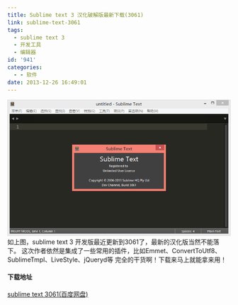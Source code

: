 ```yaml
---
title: Sublime text 3 汉化破解版最新下载(3061)
link: sublime-text-3061
tags:
  - sublime text 3
  - 开发工具
  - 编辑器
id: '941'
categories:
  - - 软件
date: 2013-12-26 16:49:01
---
```


![sublime text 3](../images/uploads/2013/12/2013-12-26_164654.png) 如上图，sublime text 3 开发版最近更新到3061了，最新的汉化版当然不能落下。 这次作者依然是集成了一些常用的插件，比如Emmet、ConvertToUtf8、SublimeTmpl、LiveStyle、jQueryd等 完全的干货啊！下载来马上就能拿来用！

#### 下载地址

[sublime text 3061(百度网盘)](http://pan.baidu.com/s/1ntpvFfz "sublime text 3061")